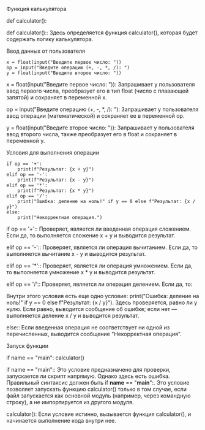 Функция калькулятора

def calculator():


def calculator():: Здесь определяется функция calculator(), которая будет содержать логику калькулятора.

Ввод данных от пользователя

    x = float(input("Введите первое число: "))
    op = input("Введите операцию (+, -, *, /): ")
    y = float(input("Введите второе число: "))


 x = float(input("Введите первое число: ")): Запрашивает у пользователя ввод первого числа, преобразует его в тип float (число с плавающей запятой) и сохраняет в переменной x.

 op = input("Введите операцию (+, -, *, /): "): Запрашивает у пользователя ввод операции (математической) и сохраняет ее в переменной op.

 y = float(input("Введите второе число: ")): Запрашивает у пользователя ввод второго числа, также преобразует его в float и сохраняет в переменной y.

Условия для выполнения операции

    if op == '+':
        print(f"Результат: {x + y}")
    elif op == '-':
        print(f"Результат: {x - y}")
    elif op == '*':
        print(f"Результат: {x * y}")
    elif op == '/':
        print("Ошибка: деление на ноль!" if y == 0 else f"Результат: {x / y}")
    else:
        print("Некорректная операция.")


 if op == '+':: Проверяет, является ли введенная операция сложением. Если да, то выполняется сложение x + y и выводится результат.

 elif op == '-':: Проверяет, является ли операция вычитанием. Если да, то выполняется вычитание x - y и выводится результат.

 elif op == '*':: Проверяет, является ли операция умножением. Если да, то выполняется умножение x * y и выводится результат.

 elif op == '/':: Проверяет, является ли операция делением. Если да, то:

   Внутри этого условия есть еще одно условие: print("Ошибка: деление на ноль!" if y == 0 else f"Результат: {x / y}"). Здесь проверяется, равно ли y нулю. Если равно, выводится сообщение об ошибке; если нет — выполняется деление x / y и выводится результат.

 else:: Если введенная операция не соответствует ни одной из перечисленных, выводится сообщение "Некорректная операция".

Запуск функции

if name == "main":
    calculator()


if name == "main":: Это условие предназначено для проверки, запускается ли скрипт напрямую. Однако здесь есть ошибка. Правильный синтаксис должен быть if __name__ == "__main__":. Это условие позволяет запускать функцию calculator() только в том случае, если файл запускается как основной модуль (например, через командную строку), а не импортируется из другого модуля.

calculator(): Если условие истинно, вызывается функция calculator(), и начинается выполнение кода внутри нее.
